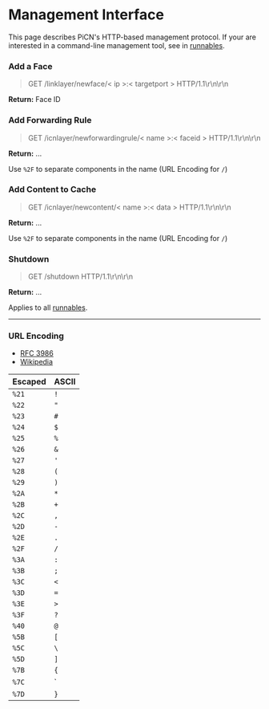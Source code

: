 # Management Interface

This page describes PiCN's HTTP-based management protocol. If your are interested in a command-line management tool, see in [runnables](runnables.md).



### Add a Face

> GET /linklayer/newface/< ip >:< targetport > HTTP/1.1\r\n\r\n

**Return:** Face ID



### Add Forwarding Rule

> GET /icnlayer/newforwardingrule/< name >:< faceid > HTTP/1.1\r\n\r\n

**Return:** ...

Use `%2F` to separate components in the name (URL Encoding for `/`)



### Add Content to Cache

> GET /icnlayer/newcontent/< name >:< data > HTTP/1.1\r\n\r\n

**Return:** ...

Use `%2F` to separate components in the name (URL Encoding for `/`)



### Shutdown

> GET /shutdown HTTP/1.1\r\n\r\n

**Return:** ...

Applies to all [runnables](runnables.md).

--- 

### URL Encoding

* [RFC 3986](https://tools.ietf.org/html/rfc3986)
* [Wikipedia](https://en.wikipedia.org/wiki/Percent-encoding)

|Escaped|ASCII|
|-----|---|
|`%21`|`!`|
|`%22`|`"`|
|`%23`|`#`|
|`%24`|`$`|
|`%25`|`%`|
|`%26`|`&`|
|`%27`|`'`|
|`%28`|`(`|
|`%29`|`)`|
|`%2A`|`*`|
|`%2B`|`+`|
|`%2C`|`,`|
|`%2D`|`-`|
|`%2E`|`.`|
|`%2F`|`/`|
|`%3A`|`:`|
|`%3B`|`;`|
|`%3C`|`<`|
|`%3D`|`=`|
|`%3E`|`>`|
|`%3F`|`?`|
|`%40`|`@`|
|`%5B`|`[`|
|`%5C`|`\`|
|`%5D`|`]`|
|`%7B`|`{`|
|`%7C`|`|`|
|`%7D`|`}`|
